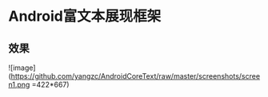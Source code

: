 # Android富文本展现框架

## 效果
![image](https://github.com/yangzc/AndroidCoreText/raw/master/screenshots/screen1.png =422*667)
